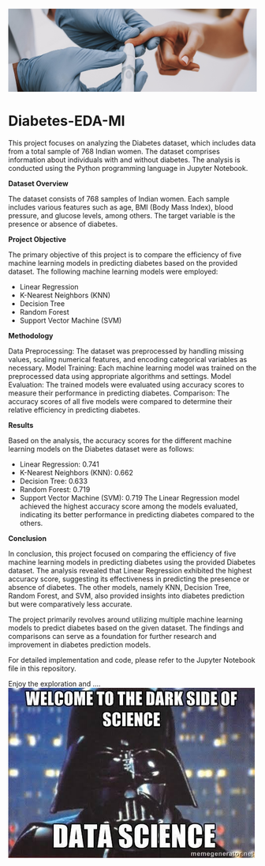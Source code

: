 ![Diabetes](Plot_fig/read_me_cover.jpg)
# Diabetes-EDA-Ml

This project focuses on analyzing the Diabetes dataset, which includes data from a total sample of 768 Indian women. The dataset comprises information about individuals with and without diabetes. The analysis is conducted using the Python programming language in Jupyter Notebook.

**Dataset Overview**

The dataset consists of 768 samples of Indian women.
Each sample includes various features such as age, BMI (Body Mass Index), blood pressure, and glucose levels, among others.
The target variable is the presence or absence of diabetes.


**Project Objective**

The primary objective of this project is to compare the efficiency of five machine learning models in predicting diabetes based on the provided dataset. The following machine learning models were employed:


- Linear Regression
- K-Nearest Neighbors (KNN)
- Decision Tree
- Random Forest
- Support Vector Machine (SVM)

**Methodology**

Data Preprocessing: The dataset was preprocessed by handling missing values, scaling numerical features, and encoding categorical variables as necessary.
Model Training: Each machine learning model was trained on the preprocessed data using appropriate algorithms and settings.
Model Evaluation: The trained models were evaluated using accuracy scores to measure their performance in predicting diabetes.
Comparison: The accuracy scores of all five models were compared to determine their relative efficiency in predicting diabetes.


**Results**

Based on the analysis, the accuracy scores for the different machine learning models on the Diabetes dataset were as follows:


- Linear Regression: 0.741
- K-Nearest Neighbors (KNN): 0.662
- Decision Tree: 0.633
- Random Forest: 0.719
- Support Vector Machine (SVM): 0.719
The Linear Regression model achieved the highest accuracy score among the models evaluated, indicating its better performance in predicting diabetes compared to the others.

**Conclusion**

In conclusion, this project focused on comparing the efficiency of five machine learning models in predicting diabetes using the provided Diabetes dataset. The analysis revealed that Linear Regression exhibited the highest accuracy score, suggesting its effectiveness in predicting the presence or absence of diabetes. The other models, namely KNN, Decision Tree, Random Forest, and SVM, also provided insights into diabetes prediction but were comparatively less accurate.

The project primarily revolves around utilizing multiple machine learning models to predict diabetes based on the given dataset. The findings and comparisons can serve as a foundation for further research and improvement in diabetes prediction models.

For detailed implementation and code, please refer to the Jupyter Notebook file in this repository.

Enjoy the exploration and ....
![ANiceMEME](Plot_fig/read_me_meme.jpg)
